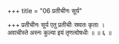 +++
title = "06 प्रतीचीनः सूर्य"

+++
प्रतीचीनः सूर्य एतु प्रतीचीः स्रवतः कृताः ।  
अवाचीस्ते अस्नः कुल्या इयं तृणत्वोषधीः ॥ ॥ ६ ॥